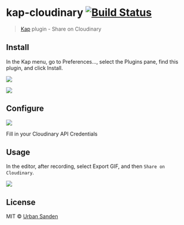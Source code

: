 # kap-cloudinary [![Build Status](https://travis-ci.org/urre/kap-cloudinary.svg?branch=master)](https://travis-ci.org/urre/kap-cloudinary)

> [Kap](https://github.com/wulkano/kap) plugin - Share on Cloudinary


## Install
In the Kap menu, go to Preferences…, select the Plugins pane, find this plugin, and click Install.

![](https://res.cloudinary.com/urre/image/upload/v1582828909/Ska%CC%88rmavbild_2020-02-27_kl._19.39.54_fxvguo.jpg)

![](https://res.cloudinary.com/urre/image/upload/v1582828942/Ska%CC%88rmavbild_2020-02-27_kl._19.39.41_udlayq.jpg)

## Configure

![](https://res.cloudinary.com/urre/image/upload/v1582828978/Ska%CC%88rmavbild_2020-02-27_kl._19.39.09_nl5mab.jpg)

Fill in your Cloudinary API Credentials

## Usage

In the editor, after recording, select Export GIF, and then `Share on Cloudinary`.

![](https://res.cloudinary.com/urre/image/upload/v1582828869/Ska%CC%88rmavbild_2020-02-27_kl._19.40.55_uacsgg.jpg)

## License

MIT © [Urban Sanden](https://github.com/urre)

